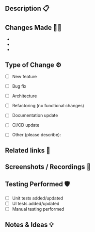 ## Description 📋
<!-- Provide a brief description of the changes in this PR -->

## Changes Made 👨‍💻
<!-- List the main changes made in this PR -->

- 
-
-

## Type of Change ⚙️
<!-- Mark the relevant option with an "x" -->

- [ ] New feature
- [ ] Bug fix
- [ ] Architecture
- [ ] Refactoring (no functional changes)
- [ ] Documentation update
- [ ] CI/CD update
- [ ] Other (please describe):


## Related links 🔗
<!-- links 
See: 

 - [this link]()
-->

## Screenshots / Recordings 📸
<!-- Please provide screenshots if possible and use the tag img to prevent them from getting huge -->
<!--
<img src="<URL>" width=300px>
<details>
    <summary>Screenshots</summary>
    <table>
        <tr>
            <th>Before</th>
            <th>After</th>
        </tr>
        <tr>
            <th><img src="<URL>" width=300px></th>
            <th><img src="<URL>" width=300px></th>
        </tr>
    </table>
</details>
-->

## Testing Performed 🛡
<!-- Describe the tests you ran and/or added -->
- [ ] Unit tests added/updated
- [ ] UI tests added/updated
- [ ] Manual testing performed

## Notes & Ideas 💡
<!-- Write any specific note or idea related
- [] Note 1
- [] Note 2
-->
